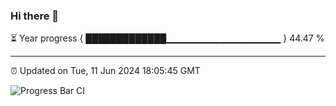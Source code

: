 ### Hi there 👋

⏳ Year progress { █████████████▁▁▁▁▁▁▁▁▁▁▁▁▁▁▁▁▁ } 44.47 %

---

⏰ Updated on Tue, 11 Jun 2024 18:05:45 GMT

![Progress Bar CI](https://github.com/liununu/liununu/workflows/Progress%20Bar%20CI/badge.svg)

